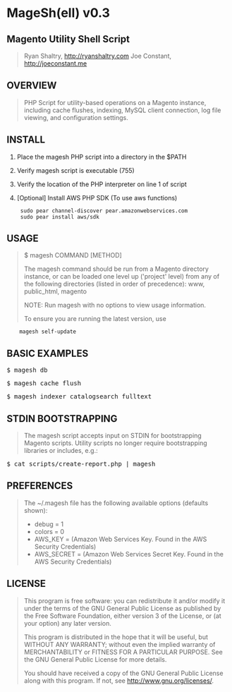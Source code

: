 MageSh(ell) v0.3
================================================================================

Magento Utility Shell Script
--------------------------------------------------------------------------------
> Ryan Shaltry, http://ryanshaltry.com
> Joe Constant, http://joeconstant.me

OVERVIEW
--------------------------------------------------------------------------------
> PHP Script for utility-based operations on a Magento instance, including
> cache flushes, indexing, MySQL client connection, log file viewing, and
> configuration settings.

INSTALL
--------------------------------------------------------------------------------
1. Place the magesh PHP script into a directory in the $PATH
2. Verify magesh script is executable (755)
3. Verify the location of the PHP interpreter on line 1 of script
4. [Optional] Install AWS PHP SDK (To use aws functions)

        sudo pear channel-discover pear.amazonwebservices.com
        sudo pear install aws/sdk

USAGE
--------------------------------------------------------------------------------
> $ magesh COMMAND [METHOD]
>
> The magesh command should be run from a Magento directory instance, or
> can be loaded one level up ('project' level) from any of the following
> directories (listed in order of precedence): www, public_html, magento
>
> NOTE: Run magesh with no options to view usage information.
>
> To ensure you are running the latest version, use

        magesh self-update

BASIC EXAMPLES
--------------------------------------------------------------------------------
<pre>$ magesh db</pre>
<pre>$ magesh cache flush</pre>
<pre>$ magesh indexer catalogsearch_fulltext</pre>

STDIN BOOTSTRAPPING
--------------------------------------------------------------------------------
> The magesh script accepts input on STDIN for bootstrapping Magento scripts.
> Utility scripts no longer require bootstrapping libraries or includes, e.g.:
<pre>$ cat scripts/create-report.php | magesh</pre>

PREFERENCES
--------------------------------------------------------------------------------
> The ~/.magesh file has the following available options (defaults shown):
> * debug  = 1
> * colors = 0
> * AWS_KEY = (Amazon Web Services Key. Found in the AWS Security Credentials)
> * AWS_SECRET = (Amazon Web Services Secret Key. Found in the AWS Security Credentials)

LICENSE
--------------------------------------------------------------------------------
>
> This program is free software: you can redistribute it and/or modify
> it under the terms of the GNU General Public License as published by
> the Free Software Foundation, either version 3 of the License, or
> (at your option) any later version.
>
> This program is distributed in the hope that it will be useful,
> but WITHOUT ANY WARRANTY; without even the implied warranty of
> MERCHANTABILITY or FITNESS FOR A PARTICULAR PURPOSE.  See the
> GNU General Public License for more details.
>
> You should have received a copy of the GNU General Public License
> along with this program.  If not, see <http://www.gnu.org/licenses/>.
